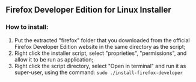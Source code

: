 ## Firefox Developer Edition for Linux Installer

### How to install:

1. Put the extracted "firefox" folder that you downloaded from the official Firefox Developer Edition website in the same directory as the script;
2. Right click the installer script, select "proprieties", "permissions", and allow it to be run as application;
3. Right click the script directory, select "Open in terminal" and run it as super-user, using the command: `sudo ./install-firefox-developer`
